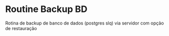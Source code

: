 # Routine Backup BD
Rotina de backup de banco de dados (postgres slq) via servidor com opção de restauração
